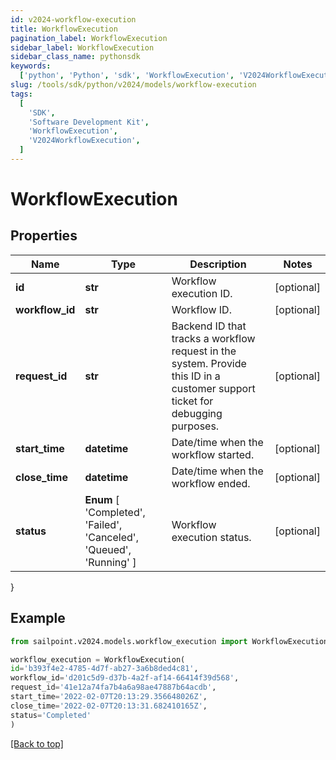 ```yaml
---
id: v2024-workflow-execution
title: WorkflowExecution
pagination_label: WorkflowExecution
sidebar_label: WorkflowExecution
sidebar_class_name: pythonsdk
keywords:
  ['python', 'Python', 'sdk', 'WorkflowExecution', 'V2024WorkflowExecution']
slug: /tools/sdk/python/v2024/models/workflow-execution
tags:
  [
    'SDK',
    'Software Development Kit',
    'WorkflowExecution',
    'V2024WorkflowExecution',
  ]
---
```


# WorkflowExecution

## Properties

| Name | Type | Description | Notes |
| --- | --- | --- | --- |
| **id** | **str** | Workflow execution ID. | [optional] |
| **workflow_id** | **str** | Workflow ID. | [optional] |
| **request_id** | **str** | Backend ID that tracks a workflow request in the system. Provide this ID in a customer support ticket for debugging purposes. | [optional] |
| **start_time** | **datetime** | Date/time when the workflow started. | [optional] |
| **close_time** | **datetime** | Date/time when the workflow ended. | [optional] |
| **status** | **Enum** [ 'Completed', 'Failed', 'Canceled', 'Queued', 'Running' ] | Workflow execution status. | [optional] |

}

## Example

```python
from sailpoint.v2024.models.workflow_execution import WorkflowExecution

workflow_execution = WorkflowExecution(
id='b393f4e2-4785-4d7f-ab27-3a6b8ded4c81',
workflow_id='d201c5d9-d37b-4a2f-af14-66414f39d568',
request_id='41e12a74fa7b4a6a98ae47887b64acdb',
start_time='2022-02-07T20:13:29.356648026Z',
close_time='2022-02-07T20:13:31.682410165Z',
status='Completed'
)

```

[[Back to top]](#)
